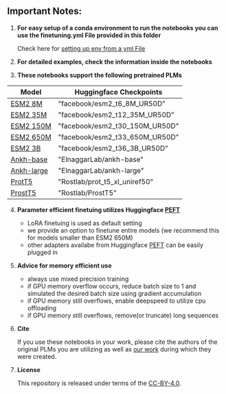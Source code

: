 Important Notes:
----------------

1. **For easy setup of a conda environment to run the notebooks you can use the finetuning.yml File provided in this folder**

    Check here for [setting up env from a yml File](https://conda.io/projects/conda/en/latest/user-guide/tasks/manage-environments.html#creating-an-environment-from-an-environment-yml-file)
   
2. **For detailed examples, check the information inside the notebooks**

3. **These notebooks support the following pretrained PLMs**

| Model | Huggingface Checkpoints |
| ----------- | ----------- |
| [ESM2 8M](https://www.science.org/doi/full/10.1126/science.ade2574) | "facebook/esm2_t6_8M_UR50D" |
| [ESM2 35M](https://www.science.org/doi/full/10.1126/science.ade2574) | "facebook/esm2_t12_35M_UR50D" |
| [ESM2 150M](https://www.science.org/doi/full/10.1126/science.ade2574) | "facebook/esm2_t30_150M_UR50D" |
| [ESM2 650M](https://www.science.org/doi/full/10.1126/science.ade2574) | "facebook/esm2_t33_650M_UR50D" |
| [ESM2 3B](https://www.science.org/doi/full/10.1126/science.ade2574) | "facebook/esm2_t36_3B_UR50D" |
| [Ankh-base](https://arxiv.org/abs/2301.06568) | "ElnaggarLab/ankh-base" |
| [Ankh-large](https://arxiv.org/abs/2301.06568) | "ElnaggarLab/ankh-large" |
| [ProtT5](https://ieeexplore.ieee.org/document/9477085) | "Rostlab/prot_t5_xl_uniref50" |
| [ProstT5](https://www.biorxiv.org/content/10.1101/2023.07.23.550085v2) | "Rostlab/ProstT5" |

4. **Parameter efficient finetuing utilizes Huggingface [PEFT](https://huggingface.co/docs/peft/index)**
    - LoRA finetuing is used as default setting  
    - we provide an option to finetune entire models (we recommend this for models smaller than ESM2 650M)
    - other adapters availabe from Huggingface [PEFT](https://huggingface.co/docs/peft/index) can be easily plugged in

5. **Advice for memory efficient use**
    - always use mixed precision training 
    - if GPU memory overflow occurs, reduce batch size to 1 and simulated the desired batch size using gradient accumulation
    - if GPU memory still overflows, enable deepspeed to utilize cpu offloading
    - if GPU memory still overflows, remove(or truncate) long sequences

6. **Cite**

    If you use these notebooks in your work, please cite the authors of the original PLMs you are utilizing as well as [our work](https://doi.org/10.1101/2023.12.13.571462) during which they were created.

7. **License**
   
   This repository is released under terms of the [CC-BY-4.0](https://creativecommons.org/licenses/by/4.0/).
